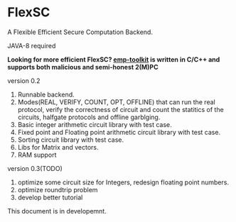 FlexSC
======

A Flexible Efficient Secure Computation Backend.

JAVA-8 required

**Looking for more efficient FlexSC? [emp-toolkit](https://github.com/emp-toolkit) is written in C/C++ and supports both malicious and semi-honest 2(M)PC**

version 0.2

1. Runnable backend.
2. Modes(REAL, VERIFY, COUNT, OPT, OFFLINE) that can run the real protocol, verify the correctness of circuit and count the statitics 
of the circuits, halfgate protocols and offline garblging.
3. Basic integer arithmetic circuit library with test case.
4. Fixed point and Floating point arithmetic circuit library with test case.
5. Sorting circuit library with test case. 
6. Libs for Matrix and vectors.
7. RAM support

version 0.3(TODO)

1. optimize some circuit size for Integers, redesign floating point numbers.
2. optimize roundtrip problem
3. develop better tutorial

This document is in developemnt.
